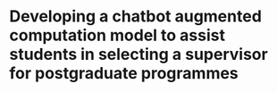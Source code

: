 # Developing a chatbot augmented computation model to assist students in selecting a supervisor for postgraduate programmes